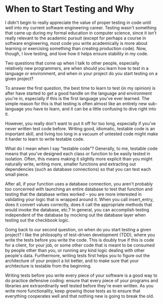When to Start Testing and Why
=============================

I didn't begin to really appreciate the value of proper testing in code until well into my current software engineering career. Testing wasn't something that came up during my formal education in computer science, since it isn't really relevant to the academic pursuit (except for perhaps a course in software engineering, most code you write academically is more about learning or exercising something than creating production code). Now, though, I love testing, and love how it helps ensure stability in my code.

Two questions that come up when I talk to other people, especially relatively new programmers, are when should you learn how to test in a language or environment, and when in your project do you start testing on a given project?

To answer the first question, the best time to learn to test (in my opinion) is after have started to get a good handle on the language and environment you're in, especially if this is the first language you've ever learned. The simple reason for this is that testing is often almost like an entirely new sub-language you have to learn, and it can be a little confusing to dive right into it.

However, you really don't want to put it off for too long, especially if you've never written test code before. Writing good, idiomatic, testable code is an important skill, and living too long in a vacuum of untested code might make it harder to learn to write testable code.

What do I mean when I say "testable code"? Generally, to me, testable code means that you've designed each class or function to be easily tested in isolation. Often, this means making it slightly more explicit than you might naturally write, writing more, smaller functions and extracting out dependencies (such as database connections) so that you can test each small piece.

After all, if your function uses a database connection, you aren't probably too concerned with launching an entire database to test that function and testing that the database writes worked &ndash; you are more interested in validating your logic that is wrapped around it. When you call insert_entry, does it convert values correctly, does it call the appropriate methods that would invoke the database, etc.? In general, you can accomplish testing independent of the database by mocking out the database layer when testing out the checkbook logic.

Going back to our second question, on when do you start testing a given project? I like the philosophy of test-driven development (TDD), where you write the tests before you write the code. This is doubly true if this is code for a client, for your job, or some other code that is meant to be consumed by people other than you, or running any kind logic dealing with other people's data. Furthermore, writing tests first helps you to figure out the architecture of your project a lot better, and to make sure that your architecture is testable from the beginning.

Writing tests before you write every piece of your software is a good way to do practice defensive coding: ensure that every piece of your programs and libraries are extraordinarily well tested before they're even written. As you write more functionality, keep growing those tests as to ensure that everything cooperates well and that nothing new is going to break the old.
